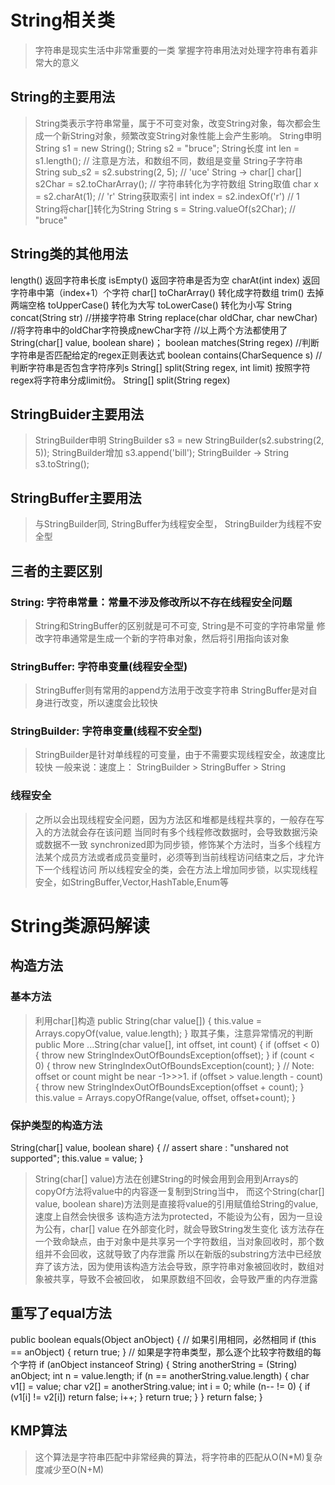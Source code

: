 # String相关类
> 字符串是现实生活中非常重要的一类
> 掌握字符串用法对处理字符串有着非常大的意义
## String的主要用法
> String类表示字符串常量，属于不可变对象，改变String对象，每次都会生成一个新String对象，频繁改变String对象性能上会产生影响。
> String申明
    String s1 = new String();
    String s2 = "bruce";
> String长度
    int len = s1.length(); // 注意是方法，和数组不同，数组是变量
> String子字符串
    String sub_s2 = s2.substring(2, 5); // 'uce'
> String -> char[]
    char[] s2Char = s2.toCharArray(); // 字符串转化为字符数组
> String取值
    char x = s2.charAt(1); // 'r'
> String获取索引
    int index = s2.indexOf('r') // 1
> String将char[]转化为String
    String s = String.valueOf(s2Char); // "bruce"

## String类的其他用法
length() 返回字符串长度
isEmpty() 返回字符串是否为空
charAt(int index) 返回字符串中第（index+1）个字符
char[] toCharArray() 转化成字符数组
trim() 去掉两端空格
toUpperCase() 转化为大写
toLowerCase() 转化为小写
String concat(String str) //拼接字符串
String replace(char oldChar, char newChar) //将字符串中的oldChar字符换成newChar字符
//以上两个方法都使用了String(char[] value, boolean share)；
boolean matches(String regex) //判断字符串是否匹配给定的regex正则表达式
boolean contains(CharSequence s) //判断字符串是否包含字符序列s
String[] split(String regex, int limit) 按照字符regex将字符串分成limit份。
String[] split(String regex)

## StringBuider主要用法
> StringBuilder申明
    StringBuilder s3 = new StringBuilder(s2.substring(2, 5));
> StringBuilder增加
    s3.append('bill');
> StringBuilder -> String
    s3.toString();
## StringBuffer主要用法
> 与StringBuilder同, StringBuffer为线程安全型， StringBuilder为线程不安全型
## 三者的主要区别
### String: 字符串常量：常量不涉及修改所以不存在线程安全问题
> String和StringBuffer的区别就是可不可变, String是不可变的字符串常量
> 修改字符串通常是生成一个新的字符串对象，然后将引用指向该对象
### StringBuffer: 字符串变量(线程安全型)
> StringBuffer则有常用的append方法用于改变字符串
> StringBuffer是对自身进行改变，所以速度会比较快
### StringBuilder: 字符串变量(线程不安全型)
> StringBuilder是针对单线程的可变量，由于不需要实现线程安全，故速度比较快
一般来说：速度上：
StringBuilder > StringBuffer > String
### 线程安全
> 之所以会出现线程安全问题，因为方法区和堆都是线程共享的，一般存在写入的方法就会存在该问题
> 当同时有多个线程修改数据时，会导致数据污染或数据不一致
> synchronized即为同步锁，修饰某个方法时，当多个线程方法某个成员方法或者成员变量时，必须等到当前线程访问结束之后，才允许下一个线程访问
> 所以线程安全的类，会在方法上增加同步锁，以实现线程安全，如StringBuffer,Vector,HashTable,Enum等
# String类源码解读
## 构造方法
### 基本方法
> 利用char[]构造
public String(char value[]) {
    this.value = Arrays.copyOf(value, value.length);
}
> 取其子集，注意异常情况的判断
public More ...String(char value[], int offset, int count) {
    if (offset < 0) {
    throw new StringIndexOutOfBoundsException(offset);
    }
    if (count < 0) {
        throw new StringIndexOutOfBoundsException(count);
    }
    // Note: offset or count might be near -1>>>1.
    if (offset > value.length - count) {
        throw new StringIndexOutOfBoundsException(offset + count);
    }
    this.value = Arrays.copyOfRange(value, offset, offset+count);
}
### 保护类型的构造方法
>
String(char[] value, boolean share) {
    // assert share : "unshared not supported";
    this.value = value;
}
> String(char[] value)方法在创建String的时候会用到会用到Arrays的copyOf方法将value中的内容逐一复制到String当中，
> 而这个String(char[] value, boolean share)方法则是直接将value的引用赋值给String的value,速度上自然会快很多
> 该构造方法为protected，不能设为公有，因为一旦设为公有，char[] value 在外部变化时，就会导致String发生变化
> 该方法存在一个致命缺点，由于对象中是共享另一个字符数组，当对象回收时，那个数组并不会回收，这就导致了内存泄露
> 所以在新版的substring方法中已经放弃了该方法，因为使用该构造方法会导致，原字符串对象被回收时，数组对象被共享，导致不会被回收，
如果原数组不回收，会导致严重的内存泄露

## 重写了equal方法
>
public boolean equals(Object anObject) {
        // 如果引用相同，必然相同
        if (this == anObject) {
            return true;
        }
        // 如果是字符串类型，那么逐个比较字符数组的每个字符
        if (anObject instanceof String) {
            String anotherString = (String) anObject;
            int n = value.length;
            if (n == anotherString.value.length) {
                char v1[] = value;
                char v2[] = anotherString.value;
                int i = 0;
                while (n-- != 0) {
                    if (v1[i] != v2[i])
                            return false;
                    i++;
                }
                return true;
            }
        }
        return false;
    }

## KMP算法
> 这个算法是字符串匹配中非常经典的算法，将字符串的匹配从O(N*M)复杂度减少至O(N+M)